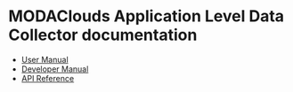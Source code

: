 # MODAClouds Application Level Data Collector documentation

* [User Manual](user-manual.md)
* [Developer Manual](dev-manual.md)
* [API Reference](api.md)